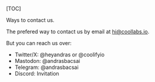 [TOC]

Ways to contact us.

The prefered way to contact us by email at hi@coollabs.io.

But you can reach us over:

- Twitter/X: @heyandras or @coolifyio
- Mastodon: @andrasbacsai
- Telegram: @andrasbacsai
- Discord: Invitation
